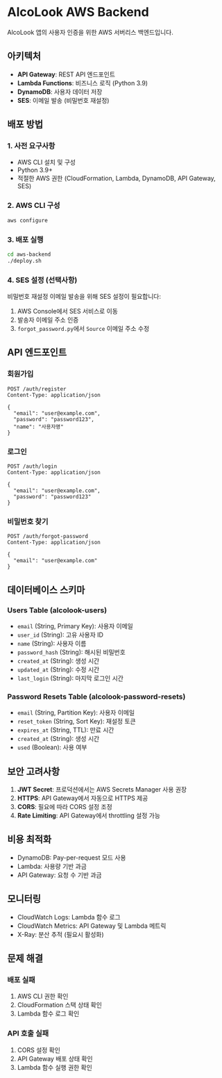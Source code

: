 # AlcoLook AWS Backend

AlcoLook 앱의 사용자 인증을 위한 AWS 서버리스 백엔드입니다.

## 아키텍처

- **API Gateway**: REST API 엔드포인트
- **Lambda Functions**: 비즈니스 로직 (Python 3.9)
- **DynamoDB**: 사용자 데이터 저장
- **SES**: 이메일 발송 (비밀번호 재설정)

## 배포 방법

### 1. 사전 요구사항

- AWS CLI 설치 및 구성
- Python 3.9+
- 적절한 AWS 권한 (CloudFormation, Lambda, DynamoDB, API Gateway, SES)

### 2. AWS CLI 구성

```bash
aws configure
```

### 3. 배포 실행

```bash
cd aws-backend
./deploy.sh
```

### 4. SES 설정 (선택사항)

비밀번호 재설정 이메일 발송을 위해 SES 설정이 필요합니다:

1. AWS Console에서 SES 서비스로 이동
2. 발송자 이메일 주소 인증
3. `forgot_password.py`에서 `Source` 이메일 주소 수정

## API 엔드포인트

### 회원가입
```
POST /auth/register
Content-Type: application/json

{
  "email": "user@example.com",
  "password": "password123",
  "name": "사용자명"
}
```

### 로그인
```
POST /auth/login
Content-Type: application/json

{
  "email": "user@example.com",
  "password": "password123"
}
```

### 비밀번호 찾기
```
POST /auth/forgot-password
Content-Type: application/json

{
  "email": "user@example.com"
}
```

## 데이터베이스 스키마

### Users Table (alcolook-users)
- `email` (String, Primary Key): 사용자 이메일
- `user_id` (String): 고유 사용자 ID
- `name` (String): 사용자 이름
- `password_hash` (String): 해시된 비밀번호
- `created_at` (String): 생성 시간
- `updated_at` (String): 수정 시간
- `last_login` (String): 마지막 로그인 시간

### Password Resets Table (alcolook-password-resets)
- `email` (String, Partition Key): 사용자 이메일
- `reset_token` (String, Sort Key): 재설정 토큰
- `expires_at` (String, TTL): 만료 시간
- `created_at` (String): 생성 시간
- `used` (Boolean): 사용 여부

## 보안 고려사항

1. **JWT Secret**: 프로덕션에서는 AWS Secrets Manager 사용 권장
2. **HTTPS**: API Gateway에서 자동으로 HTTPS 제공
3. **CORS**: 필요에 따라 CORS 설정 조정
4. **Rate Limiting**: API Gateway에서 throttling 설정 가능

## 비용 최적화

- DynamoDB: Pay-per-request 모드 사용
- Lambda: 사용량 기반 과금
- API Gateway: 요청 수 기반 과금

## 모니터링

- CloudWatch Logs: Lambda 함수 로그
- CloudWatch Metrics: API Gateway 및 Lambda 메트릭
- X-Ray: 분산 추적 (필요시 활성화)

## 문제 해결

### 배포 실패
1. AWS CLI 권한 확인
2. CloudFormation 스택 상태 확인
3. Lambda 함수 로그 확인

### API 호출 실패
1. CORS 설정 확인
2. API Gateway 배포 상태 확인
3. Lambda 함수 실행 권한 확인
